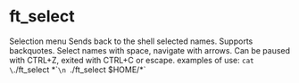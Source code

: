# ft_select
Selection menu
Sends back to the shell selected names.
Supports backquotes.
Select names with space, navigate with arrows.
Can be paused with CTRL+Z, exited with CTRL+C or escape.
examples of use:
`cat \`./ft_select \*\``\n
`./ft_select $HOME/\*`
